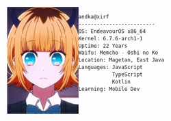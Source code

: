 <img align="left" src="images/pisu_200x300.webp" alt="MemCho" height="250" /> 

```bash
andka@xirf
-------------------------
OS: EndeavourOS x86_64
Kernel: 6.7.6-arch1-1
Uptime: 22 Years
Waifu: Memcho - Oshi no Ko
Location: Magetan, East Java
Languages: JavaScript
           TypeScript
           Kotlin
Learning: Mobile Dev
```
